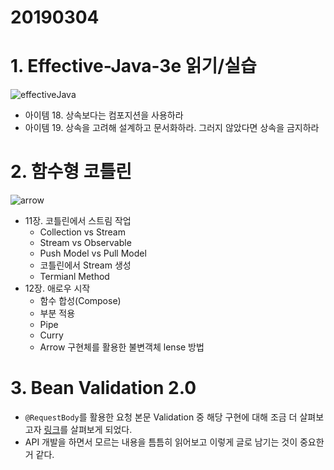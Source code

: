 # 20190304

# 1. Effective-Java-3e 읽기/실습

![effectiveJava](https://i.imgur.com/4P2MqzJ.jpg)

- 아이템 18. 상속보다는 컴포지션을 사용하라
- 아이템 19. 상속을 고려해 설계하고 문서화하라. 그러지 않았다면 상속을 금지하라

# 2. 함수형 코틀린

![arrow](https://i.imgur.com/kgoUbmH.jpg)

* 11장. 코틀린에서 스트림 작업
    - Collection vs Stream
    - Stream vs Observable
    - Push Model vs Pull Model
    - 코틀린에서 Stream 생성
    - Termianl Method
* 12장. 애로우 시작
    - 함수 합성(Compose)
    - 부분 적용
    - Pipe
    - Curry
    - Arrow 구현체를 활용한 불변객체 lense 방법

# 3.  Bean Validation 2.0
* `@RequestBody`를 활용한 요청 본문 Validation 중 해당 구현에 대해 조금 더 살펴보고자 [링크](https://beanvalidation.org/2.0/spec/#constraintdeclarationvalidationprocess-containerelementconstraints)를 살펴보게 되었다.
* API 개발을 하면서 모르는 내용을 틈틈히 읽어보고 이렇게 글로 남기는 것이 중요한거 같다.